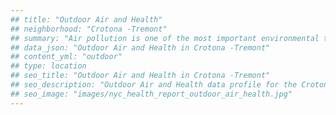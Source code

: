 ```yaml
---
## title: "Outdoor Air and Health"
## neighborhood: "Crotona -Tremont"
## summary: "Air pollution is one of the most important environmental threats to urban populations and while all people are exposed, pollutant emissions, levels of exposure, and population vulnerability vary across neighborhoods. Exposures to common air pollutants have been linked to respiratory and cardiovascular diseases, cancers, and premature deaths."
## data_json: "Outdoor Air and Health in Crotona -Tremont"
## content_yml: "outdoor"
## type: location
## seo_title: "Outdoor Air and Health in Crotona -Tremont"
## seo_description: "Outdoor Air and Health data profile for the Crotona -Tremont neighborhood of NYC."
## seo_image: "images/nyc_health_report_outdoor_air_health.jpg"
---
```

